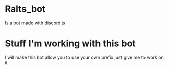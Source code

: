 # Ralts_bot
 Is a bot made with discord.js 
 
 
 
 
 
 
 
# Stuff I'm working with this bot
I will make this bot allow you to use your own prefix just give me to work on it

